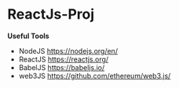 # ReactJs-Proj

**Useful Tools**

- NodeJS https://nodejs.org/en/
- ReactJS https://reactjs.org/
- BabelJS https://babeljs.io/
- web3JS https://github.com/ethereum/web3.js/
